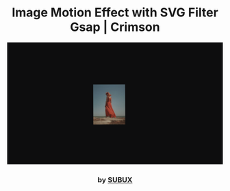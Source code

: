 <div align="center">

# Image Motion Effect with SVG Filter Gsap | Crimson

<img src="admin/base.png">

### by <a href="https://github.com/python019">SUBUX</a>

</div>